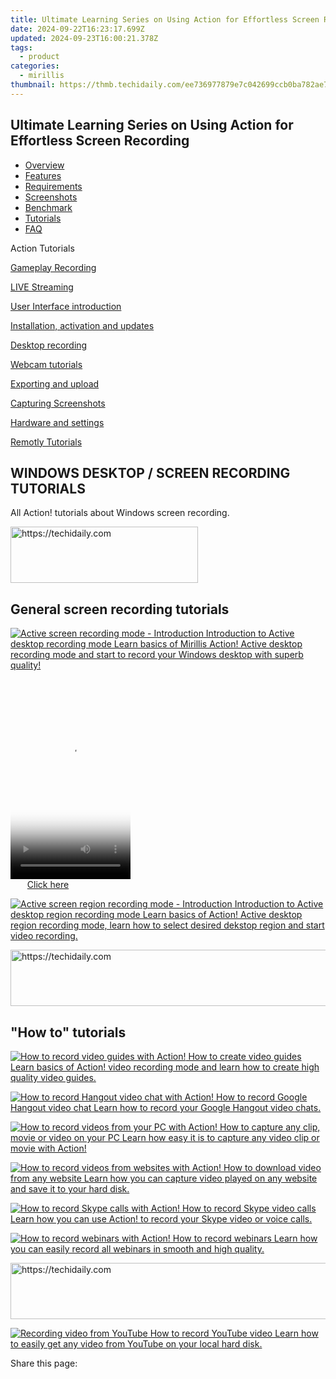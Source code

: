 ```yaml
---
title: Ultimate Learning Series on Using Action for Effortless Screen Recording
date: 2024-09-22T16:23:17.699Z
updated: 2024-09-23T16:00:21.378Z
tags:
  - product
categories:
  - mirillis
thumbnail: https://thmb.techidaily.com/ee736977879e7c042699ccb0ba782ae72fcd626a8089f287da01eef91c5139c9.jpg
---
```


## Ultimate Learning Series on Using Action for Effortless Screen Recording

* [Overview](https://tools.techidaily.com/mirillis/products/)
* [Features](https://tools.techidaily.com/mirillis/products/)
* [Requirements](https://tools.techidaily.com/mirillis/products/)
* [Screenshots](https://tools.techidaily.com/mirillis/products/)
* [Benchmark](https://tools.techidaily.com/mirillis/products/)
* [Tutorials](https://tools.techidaily.com/mirillis/products/)
* [FAQ](https://tools.techidaily.com/mirillis/products/)

Action Tutorials

[Gameplay Recording](https://tools.techidaily.com/mirillis/products/) 

[LIVE Streaming](https://tools.techidaily.com/mirillis/products/) 

[User Interface introduction](https://tools.techidaily.com/mirillis/products/) 

[Installation, activation and updates](https://tools.techidaily.com/mirillis/products/) 

[Desktop recording](https://tools.techidaily.com/mirillis/products/) 

[Webcam tutorials](https://tools.techidaily.com/mirillis/products/) 

[Exporting and upload](https://tools.techidaily.com/mirillis/products/) 

[Capturing Screenshots](https://tools.techidaily.com/mirillis/products/) 

[Hardware and settings](https://tools.techidaily.com/mirillis/products/) 

[Remotly Tutorials](https://remotly.com/tutorials/getting-started-with-remotly-for-windows-pc) 

## WINDOWS DESKTOP / SCREEN RECORDING TUTORIALS

 All Action! tutorials about Windows screen recording. 

<!-- affiliate ads begin -->
<a href="https://aligracehair.sjv.io/c/5597632/2087262/19272" target="_top" id="2087262">
  <img src="//a.impactradius-go.com/display-ad/19272-2087262" border="0" alt="https://techidaily.com" width="300" height="90"/>
</a>
<img height="0" width="0" src="https://aligracehair.sjv.io/i/5597632/2087262/19272" style="position:absolute;visibility:hidden;" border="0" />
<!-- affiliate ads end -->

## General screen recording tutorials

[![Active screen recording mode - Introduction](https://mirillis.com/res/old/gfx/tutorials/thumbnail_active_desktop.jpg) Introduction to Active desktop recording mode Learn basics of Mirillis Action! Active desktop recording mode and start to record your Windows desktop with superb quality!](https://tools.techidaily.com/mirillis/products/) 

<!-- affiliate ads begin -->
<span id="1630055">
					<video width="192" height="320" style="cursor:pointer"
           poster="//a.impactradius-go.com/display-clicktoplayimage/1630055.png"
           onclick="if(!this.playClicked){this.play();this.setAttribute('controls',true);this.playClicked=true;}">
	   <source src="//a.impactradius-go.com/display-ad/18460-1630055">
	   <img src="//a.impactradius-go.com/display-clicktoplayimage/1630055.png" style="border: none; height: 100%; width: 100%; object-fit: contain">
	</video>
	<div style="width:120px;text-align:center"><a href="javascript:window.open(decodeURIComponent('https%3A%2F%2Fcaperobbin.sjv.io%2Fc%2F5597632%2F1630055%2F18460'), '_blank');void(0);">Click here</a></div>
</span>
<img height="0" width="0" src="https://imp.pxf.io/i/5597632/1630055/18460" style="position:absolute;visibility:hidden;" border="0" />
<!-- affiliate ads end -->

[![Active screen region recording mode - Introduction](https://mirillis.com/res/old/gfx/tutorials/thumbnail_active_desktop_region.jpg) Introduction to Active desktop region recording mode Learn basics of Action! Active desktop region recording mode, learn how to select desired dekstop region and start video recording.](https://tools.techidaily.com/mirillis/products/) 

<!-- affiliate ads begin -->
<a href="https://appsumo.8odi.net/c/5597632/2082541/7443" target="_top" id="2082541">
  <img src="//a.impactradius-go.com/display-ad/7443-2082541" border="0" alt="https://techidaily.com" width="728" height="90"/>
</a>
<img height="0" width="0" src="https://appsumo.8odi.net/i/5597632/2082541/7443" style="position:absolute;visibility:hidden;" border="0" />
<!-- affiliate ads end -->

## "How to" tutorials

[![How to record video guides with Action!](https://mirillis.com/res/old/gfx/tutorials/thumbnail_recording_video_guides.jpg) How to create video guides Learn basics of Action! video recording mode and learn how to create high quality video guides.](https://tools.techidaily.com/mirillis/products/) 

[![How to record Hangout video chat with Action!](https://mirillis.com/res/old/gfx/tutorials/thumbnail_recording_video_chat.jpg) How to record Google Hangout video chat Learn how to record your Google Hangout video chats.](https://tools.techidaily.com/mirillis/products/) 

[![How to record videos from your PC with Action!](https://mirillis.com/res/old/gfx/tutorials/thumbnail_recording_pc_videos.jpg) How to capture any clip, movie or video on your PC Learn how easy it is to capture any video clip or movie with Action!](https://tools.techidaily.com/mirillis/products/) 

[![How to record videos from websites with Action!](https://mirillis.com/res/old/gfx/tutorials/thumbnail_recording_web_videos.jpg) How to download video from any website Learn how you can capture video played on any website and save it to your hard disk.](https://tools.techidaily.com/mirillis/products/) 

[![How to record Skype calls with Action!](https://mirillis.com/res/old/gfx/tutorials/thumbnail_recording_skype.jpg) How to record Skype video calls Learn how you can use Action! to record your Skype video or voice calls.](https://tools.techidaily.com/mirillis/products/) 

[![How to record webinars with Action!](https://mirillis.com/res/old/gfx/tutorials/thumbnail_recording_webinars.jpg) How to record webinars Learn how you can easily record all webinars in smooth and high quality.](https://tools.techidaily.com/mirillis/products/) 

<!-- affiliate ads begin -->
<a href="https://aligracehair.sjv.io/c/5597632/1885947/19272" target="_top" id="1885947">
  <img src="//a.impactradius-go.com/display-ad/19272-1885947" border="0" alt="https://techidaily.com" width="728" height="90"/>
</a>
<img height="0" width="0" src="https://aligracehair.sjv.io/i/5597632/1885947/19272" style="position:absolute;visibility:hidden;" border="0" />
<!-- affiliate ads end -->

[![Recording video from YouTube](https://mirillis.com/res/old/gfx/tutorials/thumbnail_recording_web_videos.jpg) How to record YouTube video Learn how to easily get any video from YouTube on your local hard disk.](https://tools.techidaily.com/mirillis/products/) 

 Share this page:

<ins class="adsbygoogle"
     style="display:block"
     data-ad-format="autorelaxed"
     data-ad-client="ca-pub-7571918770474297"
     data-ad-slot="1223367746"></ins>

<ins class="adsbygoogle"
     style="display:block"
     data-ad-client="ca-pub-7571918770474297"
     data-ad-slot="8358498916"
     data-ad-format="auto"
     data-full-width-responsive="true"></ins>



